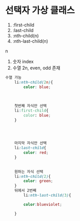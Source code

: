 # 선택자 가상 클래스
1. :first-child
2. :last-child
3. :nth-child(n)
4. :nth-last-child(n)

n
1. 숫자 index
2. 수열 2n, even, odd 존재 

```css
수열 가능 
    li:nth-child(2n){
        color: blue;
    
    
    
    첫번째 자식만 선택
    li:first-child{
        color: blue;
    }

    

    
    마지막 자식만 선택
    li:last-child{
        color: red;
    }
    
    
    원하는 자식 선택 
    li:nth-child(2){
        color: green;
    }
    뒤에서 2번째 
        li:nth-last-child(3){

        color:blueviolet;

    }
```

